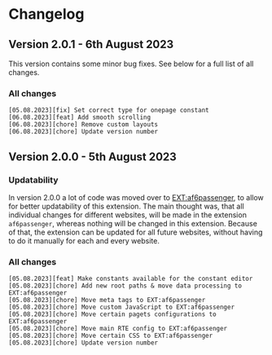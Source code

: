 Changelog
==============================================================
## Version 2.0.1 - 6th August 2023
This version contains some minor bug fixes. See below for a full list
of all changes.

### All changes
```
[05.08.2023][fix] Set correct type for onepage constant
[06.08.2023][feat] Add smooth scrolling
[06.08.2023][chore] Remove custom layouts
[06.08.2023][chore] Update version number
```

## Version 2.0.0 - 5th August 2023
### Updatability
In version 2.0.0 a lot of code was moved over to [EXT:af6passenger](https://github.com/alexanderfreundlieb/af6passenger), 
to allow for better updatability of this extension. The main thought was, 
that all individual changes for different websites, will be made in the extension
`af6passenger`, whereas nothing will be changed in this extension. Because of 
that, the extension can be updated for all future websites, without having to 
do it manually for each and every website.

### All changes
```
[05.08.2023][feat] Make constants available for the constant editor
[05.08.2023][chore] Add new root paths & move data processing to EXT:af6passenger
[05.08.2023][chore] Move meta tags to EXT:af6passenger
[05.08.2023][chore] Move custom JavaScript to EXT:af6passenger
[05.08.2023][chore] Move certain pagets configurations to EXT:af6passenger
[05.08.2023][chore] Move main RTE config to EXT:af6passenger
[05.08.2023][chore] Move certain CSS to EXT:af6passenger
[05.08.2023][chore] Update version number
```
